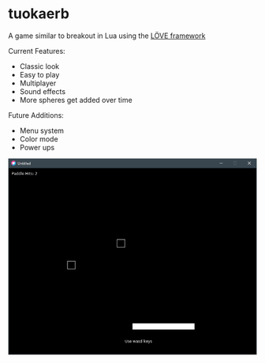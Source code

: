 # tuokaerb
A game similar to breakout in Lua using the [LÖVE framework](http://love2d.org)

Current Features:

  * Classic look
  * Easy to play
  * Multiplayer
  * Sound effects
  * More spheres get added over time
  
Future Additions:

  * Menu system
  * Color mode
  * Power ups
  
![Image](screenshot.PNG)
